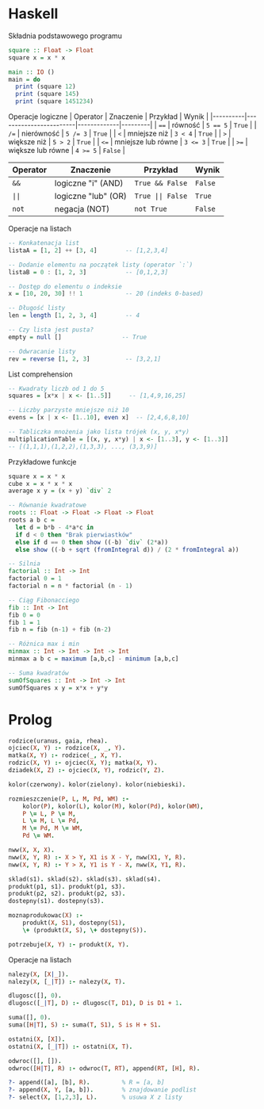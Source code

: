 # Haskell
Składnia podstawowego programu
```haskell
square :: Float -> Float
square x = x * x

main :: IO ()
main = do
  print (square 12)
  print (square 145)
  print (square 1451234)
```

Operacje logiczne
| Operator | Znaczenie              | Przykład    | Wynik   |
|----------|------------------------|-------------|---------|
| `==`     | równość                | `5 == 5`    | `True`  |
| `/=`     | nierówność             | `5 /= 3`    | `True`  |
| `<`      | mniejsze niż           | `3 < 4`     | `True`  |
| `>`      | większe niż            | `5 > 2`     | `True`  |
| `<=`     | mniejsze lub równe     | `3 <= 3`    | `True`  |
| `>=`     | większe lub równe      | `4 >= 5`    | `False` |

| Operator | Znaczenie              | Przykład        | Wynik    |
|----------|------------------------|-----------------|----------|
| `&&`     | logiczne "i" (AND)     | `True && False` | `False`  |
| `\|\|`     | logiczne "lub" (OR)    | `True \|\| False` | `True`   |
| `not`    | negacja (NOT)          | `not True`      | `False`  |

Operacje na listach
```haskell
-- Konkatenacja list
listaA = [1, 2] ++ [3, 4]        -- [1,2,3,4]

-- Dodanie elementu na początek listy (operator `:`)
listaB = 0 : [1, 2, 3]           -- [0,1,2,3]

-- Dostęp do elementu o indeksie
x = [10, 20, 30] !! 1            -- 20 (indeks 0-based)

-- Długość listy
len = length [1, 2, 3, 4]        -- 4

-- Czy lista jest pusta?
empty = null []                 -- True

-- Odwracanie listy
rev = reverse [1, 2, 3]          -- [3,2,1]
```

List comprehension
```haskell
-- Kwadraty liczb od 1 do 5
squares = [x*x | x <- [1..5]]     -- [1,4,9,16,25]

-- Liczby parzyste mniejsze niż 10
evens = [x | x <- [1..10], even x]  -- [2,4,6,8,10]

-- Tabliczka mnożenia jako lista trójek (x, y, x*y)
multiplicationTable = [(x, y, x*y) | x <- [1..3], y <- [1..3]]
-- [(1,1,1),(1,2,2),(1,3,3), ..., (3,3,9)]
```

Przykładowe funkcje
```haskell
square x = x * x
cube x = x * x * x
average x y = (x + y) `div` 2

-- Równanie kwadratowe
roots :: Float -> Float -> Float -> Float
roots a b c =
  let d = b*b - 4*a*c in
  if d < 0 then "Brak pierwiastków"
  else if d == 0 then show ((-b) `div` (2*a))
  else show ((-b + sqrt (fromIntegral d)) / (2 * fromIntegral a))

-- Silnia
factorial :: Int -> Int
factorial 0 = 1
factorial n = n * factorial (n - 1)

-- Ciąg Fibonacciego
fib :: Int -> Int
fib 0 = 0
fib 1 = 1
fib n = fib (n-1) + fib (n-2)

-- Różnica max i min
minmax :: Int -> Int -> Int -> Int
minmax a b c = maximum [a,b,c] - minimum [a,b,c]

-- Suma kwadratów
sumOfSquares :: Int -> Int -> Int
sumOfSquares x y = x*x + y*y
```

# Prolog
```prolog
rodzice(uranus, gaia, rhea).
ojciec(X, Y) :- rodzice(X, _, Y).
matka(X, Y) :- rodzice(_, X, Y).
rodzic(X, Y) :- ojciec(X, Y); matka(X, Y).
dziadek(X, Z) :- ojciec(X, Y), rodzic(Y, Z).
```
```prolog
kolor(czerwony). kolor(zielony). kolor(niebieski).

rozmieszczenie(P, L, M, Pd, WM) :-
    kolor(P), kolor(L), kolor(M), kolor(Pd), kolor(WM),
    P \= L, P \= M,
    L \= M, L \= Pd,
    M \= Pd, M \= WM,
    Pd \= WM.
```
```prolog
nww(X, X, X).
nww(X, Y, R) :- X > Y, X1 is X - Y, nww(X1, Y, R).
nww(X, Y, R) :- Y > X, Y1 is Y - X, nww(X, Y1, R).
```
```prolog
sklad(s1). sklad(s2). sklad(s3). sklad(s4).
produkt(p1, s1). produkt(p1, s3).
produkt(p2, s2). produkt(p2, s3).
dostepny(s1). dostepny(s3).

moznaprodukowac(X) :-
    produkt(X, S1), dostepny(S1),
    \+ (produkt(X, S), \+ dostepny(S)).

potrzebuje(X, Y) :- produkt(X, Y).
```
Operacje na listach
```prolog
nalezy(X, [X|_]).
nalezy(X, [_|T]) :- nalezy(X, T).

dlugosc([], 0).
dlugosc([_|T], D) :- dlugosc(T, D1), D is D1 + 1.

suma([], 0).
suma([H|T], S) :- suma(T, S1), S is H + S1.

ostatni(X, [X]).
ostatni(X, [_|T]) :- ostatni(X, T).

odwroc([], []).
odwroc([H|T], R) :- odwroc(T, RT), append(RT, [H], R).
```
```prolog
?- append([a], [b], R).         % R = [a, b]
?- append(X, Y, [a, b]).        % znajdowanie podlist
?- select(X, [1,2,3], L).       % usuwa X z listy
```
